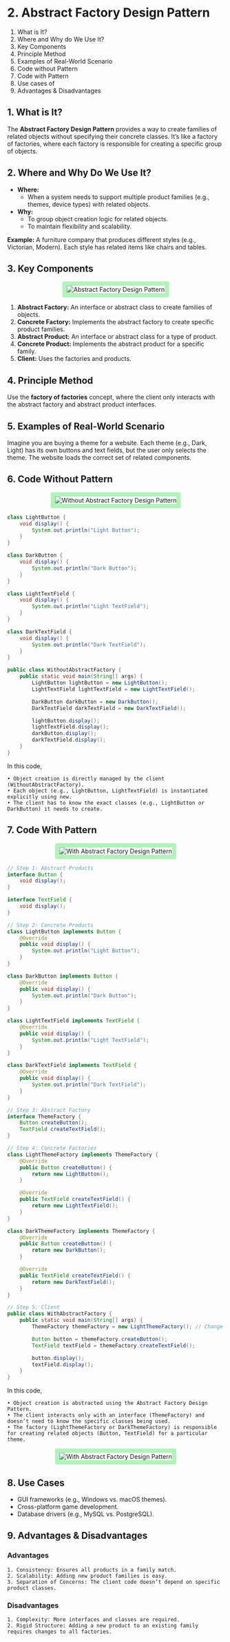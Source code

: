 # 2. Abstract Factory Design Pattern

1. What is It?
2. Where and Why do We Use It?
3. Key Components
4. Principle Method
5. Examples of Real-World Scenario
6. Code without Pattern
7. Code with Pattern
8. Use cases of
9. Advantages & Disadvantages

## 1. What is It?

The **Abstract Factory Design Pattern** provides a way to create families of related objects without specifying their concrete classes.
It’s like a factory of factories, where each factory is responsible for creating a specific group of objects.

## 2. Where and Why Do We Use It?

- **Where:**
  - When a system needs to support multiple product families (e.g., themes, device types) with related objects.
- **Why:**
  - To group object creation logic for related objects.
  - To maintain flexibility and scalability.

**Example:** A furniture company that produces different styles (e.g., Victorian, Modern). Each style has related items like chairs and tables.

## 3. Key Components

<p align="center">
  <img src="./images/pattern.png" alt="Abstract Factory Design Pattern" style="border: 10px solid #b2f2bb; border-radius: 4px;">
</p>

1. **Abstract Factory:** An interface or abstract class to create families of objects.
2. **Concrete Factory:** Implements the abstract factory to create specific product families.
3. **Abstract Product:** An interface or abstract class for a type of product.
4. **Concrete Product:** Implements the abstract product for a specific family.
5. **Client:** Uses the factories and products.

## 4. Principle Method

Use the **factory of factories** concept, where the client only interacts with the abstract factory and abstract product interfaces.

## 5. Examples of Real-World Scenario

Imagine you are buying a theme for a website. Each theme (e.g., Dark, Light) has its own buttons and text fields, but the user only selects the theme. The website loads the correct set of related components.

## 6. Code Without Pattern

<p align="center">
  <img src="./images/without.png" alt="Without Abstract Factory Design Pattern" style="border: 10px solid #b2f2bb; border-radius: 4px;">
</p>

```java
class LightButton {
    void display() {
        System.out.println("Light Button");
    }
}

class DarkButton {
    void display() {
        System.out.println("Dark Button");
    }
}

class LightTextField {
    void display() {
        System.out.println("Light TextField");
    }
}

class DarkTextField {
    void display() {
        System.out.println("Dark TextField");
    }
}

public class WithoutAbstractFactory {
    public static void main(String[] args) {
        LightButton lightButton = new LightButton();
        LightTextField lightTextField = new LightTextField();

        DarkButton darkButton = new DarkButton();
        DarkTextField darkTextField = new DarkTextField();

        lightButton.display();
        lightTextField.display();
        darkButton.display();
        darkTextField.display();
    }
}
```

In this code,

    • Object creation is directly managed by the client (WithoutAbstractFactory).
    • Each object (e.g., LightButton, LightTextField) is instantiated explicitly using new.
    • The client has to know the exact classes (e.g., LightButton or DarkButton) it needs to create.

## 7. Code With Pattern

<p align="center">
  <img src="./images/with.png" alt="With Abstract Factory Design Pattern" style="border: 10px solid #b2f2bb; border-radius: 4px;">
</p>

```java
// Step 1: Abstract Products
interface Button {
    void display();
}

interface TextField {
    void display();
}

// Step 2: Concrete Products
class LightButton implements Button {
    @Override
    public void display() {
        System.out.println("Light Button");
    }
}

class DarkButton implements Button {
    @Override
    public void display() {
        System.out.println("Dark Button");
    }
}

class LightTextField implements TextField {
    @Override
    public void display() {
        System.out.println("Light TextField");
    }
}

class DarkTextField implements TextField {
    @Override
    public void display() {
        System.out.println("Dark TextField");
    }
}

// Step 3: Abstract Factory
interface ThemeFactory {
    Button createButton();
    TextField createTextField();
}

// Step 4: Concrete Factories
class LightThemeFactory implements ThemeFactory {
    @Override
    public Button createButton() {
        return new LightButton();
    }

    @Override
    public TextField createTextField() {
        return new LightTextField();
    }
}

class DarkThemeFactory implements ThemeFactory {
    @Override
    public Button createButton() {
        return new DarkButton();
    }

    @Override
    public TextField createTextField() {
        return new DarkTextField();
    }
}

// Step 5: Client
public class WithAbstractFactory {
    public static void main(String[] args) {
        ThemeFactory themeFactory = new LightThemeFactory(); // Change to DarkThemeFactory for dark theme

        Button button = themeFactory.createButton();
        TextField textField = themeFactory.createTextField();

        button.display();
        textField.display();
    }
}
```

In this code,

    • Object creation is abstracted using the Abstract Factory Design Pattern.
    • The client interacts only with an interface (ThemeFactory) and doesn’t need to know the specific classes being used.
    • The factory (LightThemeFactory or DarkThemeFactory) is responsible for creating related objects (Button, TextField) for a particular theme.

<p align="center">
  <img src="./images/table.png" alt="With Abstract Factory Design Pattern" style="border: 10px solid #b2f2bb; border-radius: 4px;">
</p>

## 8. Use Cases

- GUI frameworks (e.g., Windows vs. macOS themes).
- Cross-platform game development.
- Database drivers (e.g., MySQL vs. PostgreSQL).

## 9. Advantages & Disadvantages

### Advantages

    1. Consistency: Ensures all products in a family match.
    2. Scalability: Adding new product families is easy.
    3. Separation of Concerns: The client code doesn’t depend on specific product classes.

### Disadvantages

    1. Complexity: More interfaces and classes are required.
    2. Rigid Structure: Adding a new product to an existing family requires changes to all factories.
